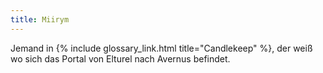 ```yaml
---
title: Miirym
---
```


Jemand in {% include glossary_link.html title="Candlekeep" %}, der weiß wo sich das Portal von Elturel nach Avernus befindet.

